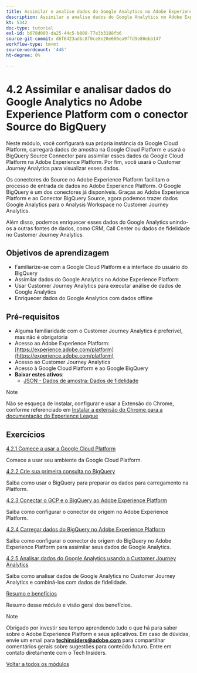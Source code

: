 ```yaml
---
title: Assimilar e analise dados do Google Analytics no Adobe Experience Platform com o conector Source do BigQuery
description: Assimilar e analise dados do Google Analytics no Adobe Experience Platform com o conector Source do BigQuery
kt: 5342
doc-type: tutorial
exl-id: b078d003-da25-44c5-b000-77e3b3188fb6
source-git-commit: d6f6423adbc8f0ce8e20e686ea9ffd9e80ebb147
workflow-type: tm+mt
source-wordcount: '446'
ht-degree: 0%

---
```


# 4.2 Assimilar e analisar dados do Google Analytics no Adobe Experience Platform com o conector Source do BigQuery

Neste módulo, você configurará sua própria instância da Google Cloud Platform, carregará dados de amostra na Google Cloud Platform e usará o BigQuery Source Connector para assimilar esses dados da Google Cloud Platform na Adobe Experience Platform. Por fim, você usará o Customer Journey Analytics para visualizar esses dados.

Os conectores do Source no Adobe Experience Platform facilitam o processo de entrada de dados no Adobe Experience Platform. O Google BigQuery é um dos conectores já disponíveis. Graças ao Adobe Experience Platform e ao Conector BigQuery Source, agora podemos trazer dados Google Analytics para o Analysis Workspace no Customer Journey Analytics.

Além disso, podemos enriquecer esses dados do Google Analytics unindo-os a outras fontes de dados, como CRM, Call Center ou dados de fidelidade no Customer Journey Analytics.

## Objetivos de aprendizagem

- Familiarize-se com a Google Cloud Platform e a interface do usuário do BigQuery
- Assimilar dados do Google Analytics no Adobe Experience Platform
- Usar Customer Journey Analytics para executar análise de dados de Google Analytics
- Enriquecer dados do Google Analytics com dados offline

## Pré-requisitos

- Alguma familiaridade com o Customer Journey Analytics é preferível, mas não é obrigatória
- Acesso ao Adobe Experience Platform: [https://experience.adobe.com/platform](https://experience.adobe.com/platform)
- Acesso ao Customer Journey Analytics
- Acesso à Google Cloud Platform e ao Google BigQuery
- **Baixar estes ativos**:
   - [JSON - Dados de amostra: Dados de fidelidade](./../../../assets/json/bqLoyalty.json)

>[!NOTE]
>
>Não se esqueça de instalar, configurar e usar a Extensão do Chrome, conforme referenciado em [Instalar a extensão do Chrome para a documentação do Experience League](../../gettingstarted/gettingstarted/ex1.md)

## Exercícios

[4.2.1 Comece a usar a Google Cloud Platform](./ex1.md)

Comece a usar seu ambiente da Google Cloud Platform.

[4.2.2 Crie sua primeira consulta no BigQuery](./ex2.md)

Saiba como usar o BigQuery para preparar os dados para carregamento na Platform.

[4.2.3 Conectar o GCP e o BigQuery ao Adobe Experience Platform](./ex3.md)

Saiba como configurar o conector de origem no Adobe Experience Platform.

[4.2.4 Carregar dados do BigQuery no Adobe Experience Platform](./ex4.md)

Saiba como configurar o conector de origem do BigQuery no Adobe Experience Platform para assimilar seus dados de Google Analytics.

[4.2.5 Analisar dados do Google Analytics usando o Customer Journey Analytics](./ex5.md)

Saiba como analisar dados de Google Analytics no Customer Journey Analytics e combiná-los com dados de fidelidade.

[Resumo e benefícios](./summary.md)

Resumo desse módulo e visão geral dos benefícios.

>[!NOTE]
>
>Obrigado por investir seu tempo aprendendo tudo o que há para saber sobre o Adobe Experience Platform e seus aplicativos. Em caso de dúvidas, envie um email para **techinsiders@adobe.com** para compartilhar comentários gerais sobre sugestões para conteúdo futuro. Entre em contato diretamente com o Tech Insiders.

[Voltar a todos os módulos](../../../overview.md)
